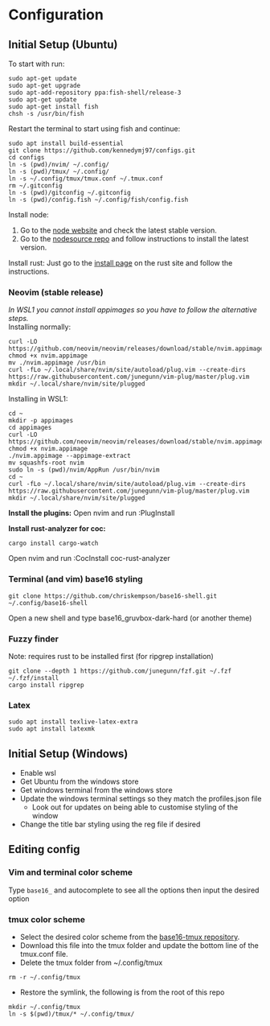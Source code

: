 # Configuration

## Initial Setup (Ubuntu)
To start with run:

```shell
sudo apt-get update
sudo apt-get upgrade
sudo apt-add-repository ppa:fish-shell/release-3
sudo apt-get update
sudo apt-get install fish
chsh -s /usr/bin/fish
```

Restart the terminal to start using fish and continue:
```shell
sudo apt install build-essential
git clone https://github.com/kennedymj97/configs.git
cd configs
ln -s (pwd)/nvim/ ~/.config/
ln -s (pwd)/tmux/ ~/.config/
ln -s ~/.config/tmux/tmux.conf ~/.tmux.conf
rm ~/.gitconfig
ln -s (pwd)/gitconfig ~/.gitconfig
ln -s (pwd)/config.fish ~/.config/fish/config.fish
```

Install node:

1. Go to the [node website](https://www.nodejs.org/en/) and check the latest stable version.
1. Go to the [nodesource repo](https://github.com/nodesource/distributions#deb) and follow instructions to install the latest version.

Install rust:
Just go to the [install page](https://www.rust-lang.org/tools/install) on the rust site and follow the instructions.

### Neovim (stable release)
*In WSL1 you cannot install appimages so you have to follow the alternative steps.*  
Installing normally:
```shell
curl -LO https://github.com/neovim/neovim/releases/download/stable/nvim.appimage
chmod +x nvim.appimage
mv ./nvim.appimage /usr/bin
curl -fLo ~/.local/share/nvim/site/autoload/plug.vim --create-dirs https://raw.githubusercontent.com/junegunn/vim-plug/master/plug.vim
mkdir ~/.local/share/nvim/site/plugged
```

Installing in WSL1:
```shell
cd ~
mkdir -p appimages
cd appimages
curl -LO https://github.com/neovim/neovim/releases/download/stable/nvim.appimage
chmod +x nvim.appimage
./nvim.appimage --appimage-extract
mv squashfs-root nvim
sudo ln -s (pwd)/nvim/AppRun /usr/bin/nvim
cd ~
curl -fLo ~/.local/share/nvim/site/autoload/plug.vim --create-dirs https://raw.githubusercontent.com/junegunn/vim-plug/master/plug.vim
mkdir ~/.local/share/nvim/site/plugged
```
**Install the plugins:**
Open nvim and run :PlugInstall

**Install rust-analyzer for coc:**
```shell
cargo install cargo-watch
```
Open nvim and run :CocInstall coc-rust-analyzer

### Terminal (and vim) base16 styling
```shell
git clone https://github.com/chriskempson/base16-shell.git ~/.config/base16-shell
```

Open a new shell and type base16_gruvbox-dark-hard (or another theme)

### Fuzzy finder
Note: requires rust to be installed first (for ripgrep installation)
```shell
git clone --depth 1 https://github.com/junegunn/fzf.git ~/.fzf
~/.fzf/install
cargo install ripgrep
```

### Latex
```shell
sudo apt install texlive-latex-extra
sudo apt install latexmk
```

## Initial Setup (Windows)
- Enable wsl  
- Get Ubuntu from the windows store  
- Get windows terminal from the windows store  
- Update the windows terminal settings so they match the profiles.json file  
  - Look out for updates on being able to customise styling of the window  
- Change the title bar styling using the reg file if desired  

## Editing config

### Vim and terminal color scheme
Type `base16_` and autocomplete to see all the options then input the desired option

### tmux color scheme
- Select the desired color scheme from the [base16-tmux repository](https://github.com/mattdavis90/base16-tmux/tree/master/colors). 
- Download this file into the tmux folder and update the bottom line of the tmux.conf file.
- Delete the tmux folder from ~/.config/tmux
```shell
rm -r ~/.config/tmux
```
- Restore the symlink, the following is from the root of this repo
```shell
mkdir ~/.config/tmux
ln -s $(pwd)/tmux/* ~/.config/tmux/
```

